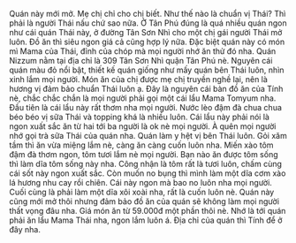 Quán này mới mở. Mẹ chị chỉ cho chị biết. Như thế nào là chuẩn vị Thái? Thì phải là người Thái nấu chứ sao nữa. Ở Tân Phú đúng là quá nhiều quán ngon như cái quán Thái này, ở đường Tân Sơn Nhì cho một chị gái người Thái mở luôn. Đồ ăn thì siêu ngon giá cả cũng hợp lý nữa. Đặc biệt quán này có món mì Mama của Thái, đỉnh của chóp mà mọi người nhớ ăn thử đó nha. Quán Nizzum nằm tại địa chỉ là 309 Tân Sơn Nhì quận Tân Phú nè. Nguyên cái quán màu đỏ nổi bật, thiết kế quán giống như mấy quán bên Thái luôn, nhìn xinh lắm mọi người. Món ăn của chị được mẹ chị truyền nghề lại, nên là hương vị đảm bảo chuẩn Thái luôn ạ. Đây là nguyên cái bàn đồ ăn của Tính nè, chắc chắc chắn là mọi người phải gọi một cái lẩu Mama Tomyum nha. Đầu tiên là cái lẩu này rất thơm nha mọi người. Nước lèo đậm đà chua chua béo béo vị sữa Thái và topping khá là nhiều luôn. Cái lẩu này phải nói là ngon xuất sắc ăn từ hai tới ba người là ok nè mọi người. À quên mọi người nhớ gọi trà sữa Thái của quán nha. Quán làm y hệt vị bên Thái luôn. Gỏi xăm tầm thì ăn vừa miệng lắm nè, càng ăn càng cuốn luôn nha. Miến xào tôm đậm đà thơm ngon, tôm tươi lắm nè mọi người. Bạn nào ăn được tôm sống thì làm dĩa tôm sống này nha. Công nhận là tôm rất là tươi luôn, chấm cùng cái sốt này ngon xuất sắc. Còn muốn no bụng thì mình làm một dĩa cơm xào lá hương nhu cay rồi chiên. Cái này ngon mà bao no luôn nha mọi người. Cuối cùng là phải làm một dĩa xôi xoài nha, rất là cuốn luôn nè. Quán này cũng mới mở thôi nhưng đảm bảo đồ ăn của quán sẽ không làm mọi người thất vọng đâu nha. Giá món ăn từ 59.000đ một phần thôi nè. Nhớ là tới quán phải ăn lẩu Mama Thái nha, ngon lắm luôn á. Địa chỉ của quán thì Tính để ở đây nha.